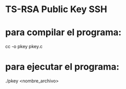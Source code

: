 # TS-RSA Public Key SSH
# para compilar el programa:
cc -o pkey pkey.c
# para ejecutar el programa:
./pkey <nombre_archivo>
